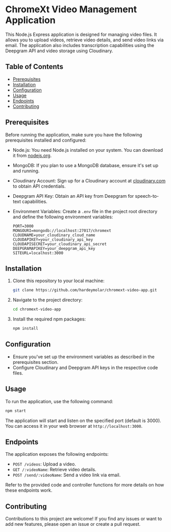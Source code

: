 # ChromeXt Video Management Application

This Node.js Express application is designed for managing video files. It allows you to upload videos, retrieve video details, and send video links via email. The application also includes transcription capabilities using the Deepgram API and video storage using Cloudinary.

## Table of Contents
- [Prerequisites](#prerequisites)
- [Installation](#installation)
- [Configuration](#configuration)
- [Usage](#usage)
- [Endpoints](#endpoints)
- [Contributing](#contributing)

## Prerequisites
Before running the application, make sure you have the following prerequisites installed and configured:

- Node.js: You need Node.js installed on your system. You can download it from [nodejs.org](https://nodejs.org/).

- MongoDB: If you plan to use a MongoDB database, ensure it's set up and running.

- Cloudinary Account: Sign up for a Cloudinary account at [cloudinary.com](https://cloudinary.com/) to obtain API credentials.

- Deepgram API Key: Obtain an API key from Deepgram for speech-to-text capabilities.

- Environment Variables: Create a `.env` file in the project root directory and define the following environment variables:

  ```
  PORT=3000
  MONGOURI=mongodb://localhost:27017/chromext
  CLOUDNAME=your_cloudinary_cloud_name
  CLOUDAPIKEY=your_cloudinary_api_key
  CLOUDAPISECRET=your_cloudinary_api_secret
  DEEPGRAMAPIKEY=your_deepgram_api_key
  SITEURL=localhost:3000
  ```

## Installation
1. Clone this repository to your local machine:

   ```bash
   git clone https://github.com/hardeymolar/chromext-video-app.git
   ```

2. Navigate to the project directory:

   ```bash
   cd chromext-video-app
   ```

3. Install the required npm packages:

   ```bash
   npm install
   ```

## Configuration
- Ensure you've set up the environment variables as described in the prerequisites section.
- Configure Cloudinary and Deepgram API keys in the respective code files.

## Usage
To run the application, use the following command:

```bash
npm start
```

The application will start and listen on the specified port (default is 3000). You can access it in your web browser at `http://localhost:3000`.

## Endpoints
The application exposes the following endpoints:

- `POST /videos`: Upload a video.
- `GET /:videoName`: Retrieve video details.
- `POST /send/:videoName`: Send a video link via email.

Refer to the provided code and controller functions for more details on how these endpoints work.

## Contributing
Contributions to this project are welcome! If you find any issues or want to add new features, please open an issue or create a pull request.
